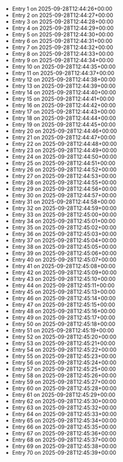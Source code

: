 - Entry 1 on 2025-09-28T12:44:26+00:00
- Entry 2 on 2025-09-28T12:44:27+00:00
- Entry 3 on 2025-09-28T12:44:28+00:00
- Entry 4 on 2025-09-28T12:44:29+00:00
- Entry 5 on 2025-09-28T12:44:30+00:00
- Entry 6 on 2025-09-28T12:44:31+00:00
- Entry 7 on 2025-09-28T12:44:32+00:00
- Entry 8 on 2025-09-28T12:44:33+00:00
- Entry 9 on 2025-09-28T12:44:34+00:00
- Entry 10 on 2025-09-28T12:44:35+00:00
- Entry 11 on 2025-09-28T12:44:37+00:00
- Entry 12 on 2025-09-28T12:44:38+00:00
- Entry 13 on 2025-09-28T12:44:39+00:00
- Entry 14 on 2025-09-28T12:44:40+00:00
- Entry 15 on 2025-09-28T12:44:41+00:00
- Entry 16 on 2025-09-28T12:44:42+00:00
- Entry 17 on 2025-09-28T12:44:43+00:00
- Entry 18 on 2025-09-28T12:44:44+00:00
- Entry 19 on 2025-09-28T12:44:45+00:00
- Entry 20 on 2025-09-28T12:44:46+00:00
- Entry 21 on 2025-09-28T12:44:47+00:00
- Entry 22 on 2025-09-28T12:44:48+00:00
- Entry 23 on 2025-09-28T12:44:49+00:00
- Entry 24 on 2025-09-28T12:44:50+00:00
- Entry 25 on 2025-09-28T12:44:51+00:00
- Entry 26 on 2025-09-28T12:44:52+00:00
- Entry 27 on 2025-09-28T12:44:53+00:00
- Entry 28 on 2025-09-28T12:44:55+00:00
- Entry 29 on 2025-09-28T12:44:56+00:00
- Entry 30 on 2025-09-28T12:44:57+00:00
- Entry 31 on 2025-09-28T12:44:58+00:00
- Entry 32 on 2025-09-28T12:44:59+00:00
- Entry 33 on 2025-09-28T12:45:00+00:00
- Entry 34 on 2025-09-28T12:45:01+00:00
- Entry 35 on 2025-09-28T12:45:02+00:00
- Entry 36 on 2025-09-28T12:45:03+00:00
- Entry 37 on 2025-09-28T12:45:04+00:00
- Entry 38 on 2025-09-28T12:45:05+00:00
- Entry 39 on 2025-09-28T12:45:06+00:00
- Entry 40 on 2025-09-28T12:45:07+00:00
- Entry 41 on 2025-09-28T12:45:08+00:00
- Entry 42 on 2025-09-28T12:45:09+00:00
- Entry 43 on 2025-09-28T12:45:10+00:00
- Entry 44 on 2025-09-28T12:45:11+00:00
- Entry 45 on 2025-09-28T12:45:13+00:00
- Entry 46 on 2025-09-28T12:45:14+00:00
- Entry 47 on 2025-09-28T12:45:15+00:00
- Entry 48 on 2025-09-28T12:45:16+00:00
- Entry 49 on 2025-09-28T12:45:17+00:00
- Entry 50 on 2025-09-28T12:45:18+00:00
- Entry 51 on 2025-09-28T12:45:19+00:00
- Entry 52 on 2025-09-28T12:45:20+00:00
- Entry 53 on 2025-09-28T12:45:21+00:00
- Entry 54 on 2025-09-28T12:45:22+00:00
- Entry 55 on 2025-09-28T12:45:23+00:00
- Entry 56 on 2025-09-28T12:45:24+00:00
- Entry 57 on 2025-09-28T12:45:25+00:00
- Entry 58 on 2025-09-28T12:45:26+00:00
- Entry 59 on 2025-09-28T12:45:27+00:00
- Entry 60 on 2025-09-28T12:45:28+00:00
- Entry 61 on 2025-09-28T12:45:29+00:00
- Entry 62 on 2025-09-28T12:45:30+00:00
- Entry 63 on 2025-09-28T12:45:32+00:00
- Entry 64 on 2025-09-28T12:45:33+00:00
- Entry 65 on 2025-09-28T12:45:34+00:00
- Entry 66 on 2025-09-28T12:45:35+00:00
- Entry 67 on 2025-09-28T12:45:36+00:00
- Entry 68 on 2025-09-28T12:45:37+00:00
- Entry 69 on 2025-09-28T12:45:38+00:00
- Entry 70 on 2025-09-28T12:45:39+00:00

